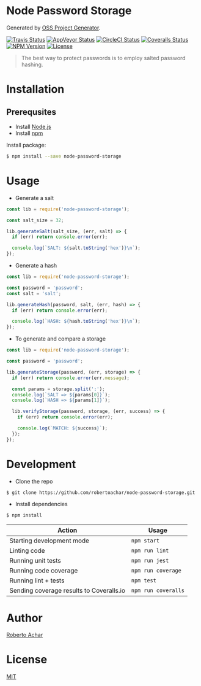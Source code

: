 # Node Password Storage

Generated by [OSS Project Generator](http://bit.ly/generator-oss-project).

[![Travis Status][travis-badge]][travis-url]
[![AppVeyor Status][appveyor-badge]][appveyor-url]
[![CircleCI Status][circleci-badge]][circleci-url]
[![Coveralls Status][coveralls-badge]][coveralls-url]
[![NPM Version][npm-badge]][npm-url]
[![License][license-badge]][license-url]

> The best way to protect passwords is to employ salted password hashing.

# Installation

## Prerequsites

* Install [Node.js](https://nodejs.org)
* Install [npm](https://www.npmjs.com/)

Install package:

```bash
$ npm install --save node-password-storage
```

# Usage

* Generate a salt

```javascript
const lib = require('node-password-storage');

const salt_size = 32;

lib.generateSalt(salt_size, (err, salt) => {
  if (err) return console.error(err);

  console.log(`SALT: ${salt.toString('hex')}\n`);
});
```

* Generate a hash

```javascript
const lib = require('node-password-storage');

const password = 'password';
const salt = 'salt';

lib.generateHash(password, salt, (err, hash) => {
  if (err) return console.error(err);

  console.log(`HASH: ${hash.toString('hex')}\n`);
});
```

* To generate and compare a storage

```javascript
const lib = require('node-password-storage');

const password = 'password';

lib.generateStorage(password, (err, storage) => {
  if (err) return console.error(err.message);

  const params = storage.split(':');
  console.log(`SALT => ${params[0]}`);
  console.log(`HASH => ${params[1]}`);

  lib.verifyStorage(password, storage, (err, success) => {
    if (err) return console.error(err);

    console.log(`MATCH: ${success}`);
  });
});
```

# Development

* Clone the repo

```bash
$ git clone https://github.com/robertoachar/node-password-storage.git
```

* Install dependencies

```bash
$ npm install
```

Action | Usage
---    | ---
Starting development mode                | `npm start`
Linting code                             | `npm run lint`
Running unit tests                       | `npm run jest`
Running code coverage                    | `npm run coverage`
Running lint + tests                     | `npm test`
Sending coverage results to Coveralls.io | `npm run coveralls`

# Author

[Roberto Achar](https://twitter.com/RobertoAchar)

# License

[MIT](https://github.com/robertoachar/node-password-storage/blob/master/LICENSE)

[travis-badge]: https://travis-ci.org/robertoachar/node-password-storage.svg?branch=master
[travis-url]: https://travis-ci.org/robertoachar/node-password-storage

[appveyor-badge]: https://ci.appveyor.com/api/projects/status/github/robertoachar/node-password-storage?branch=master&svg=true
[appveyor-url]: https://ci.appveyor.com/project/robertoachar/node-password-storage

[circleci-badge]: https://circleci.com/gh/robertoachar/node-password-storage/tree/master.svg?style=shield
[circleci-url]: https://circleci.com/gh/robertoachar/node-password-storage

[coveralls-badge]: https://coveralls.io/repos/github/robertoachar/node-password-storage/badge.svg?branch=master
[coveralls-url]: https://coveralls.io/github/robertoachar/node-password-storage?branch=master

[npm-badge]: https://img.shields.io/npm/v/node-password-storage.svg
[npm-url]: https://www.npmjs.com/package/node-password-storage

[license-badge]: https://img.shields.io/github/license/robertoachar/node-password-storage.svg
[license-url]: https://opensource.org/licenses/MIT
